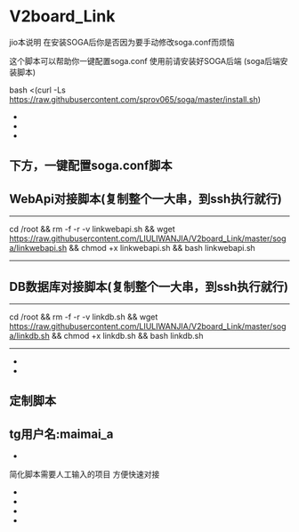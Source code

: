 # V2board_Link

jio本说明
在安装SOGA后你是否因为要手动修改soga.conf而烦恼

这个脚本可以帮助你一键配置soga.conf
使用前请安装好SOGA后端
(soga后端安装脚本)

bash <(curl -Ls https://raw.githubusercontent.com/sprov065/soga/master/install.sh)

-
-
-

下方，一键配置soga.conf脚本
-
WebApi对接脚本(复制整个一大串，到ssh执行就行)
-
__________________________________________________________________________________________

cd /root && rm -f -r -v linkwebapi.sh && wget https://raw.githubusercontent.com/LIULIWANJIA/V2board_Link/master/soga/linkwebapi.sh && chmod +x linkwebapi.sh && bash linkwebapi.sh

__________________________________________________________________________________________




DB数据库对接脚本(复制整个一大串，到ssh执行就行)
-
__________________________________________________________________________________________

cd /root && rm -f -r -v linkdb.sh && wget https://raw.githubusercontent.com/LIULIWANJIA/V2board_Link/master/soga/linkdb.sh && chmod +x linkdb.sh && bash linkdb.sh

__________________________________________________________________________________________
-
-
定制脚本
-
tg用户名:maimai_a
-
-
简化脚本需要人工输入的项目
方便快速对接

-
-
-
-


